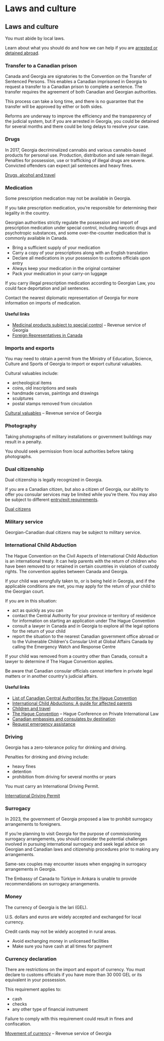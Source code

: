 # Laws and culture

## Laws and culture

You must abide by local laws.

Learn about what you should do and how we can help if you are [arrested or detained abroad](http://travel.gc.ca/assistance/emergency-info/arrest-detention).

### Transfer to a Canadian prison

Canada and Georgia are signatories to the Convention on the Transfer of Sentenced Persons. This enables a Canadian imprisoned in Georgia to request a transfer to a Canadian prison to complete a sentence. The transfer requires the agreement of both Canadian and Georgian authorities.

This process can take a long time, and there is no guarantee that the transfer will be approved by either or both sides.

Reforms are underway to improve the efficiency and the transparency of the judicial system, but if you are arrested in Georgia, you could be detained for several months and there could be long delays to resolve your case.

### Drugs

In 2017, Georgia decriminalized cannabis and various cannabis-based products for personal use. Production, distribution and sale remain illegal. Penalties for possession, use or trafficking of illegal drugs are severe. Convicted offenders can expect jail sentences and heavy fines.

[Drugs, alcohol and travel](https://travel.gc.ca/travelling/health-safety/drugs)

### Medication

Some prescription medication may not be available in Georgia.

If you take prescription medication, you’re responsible for determining their legality in the country.

Georgian authorities strictly regulate the possession and import of prescription medication under special control, including narcotic drugs and psychotropic substances, and some over-the-counter medication that is commonly available in Canada.

* Bring a sufficient supply of your medication
* Carry a copy of your prescriptions along with an English translation
* Declare all medications in your possession to customs officials upon entry
* Always keep your medication in the original container
* Pack your medication in your carry-on luggage

If you carry illegal prescription medication according to Georgian Law, you could face deportation and jail sentences.

Contact the nearest diplomatic representation of Georgia for more information on imports of medication.

#### Useful links

* [Medicinal products subject to special control](https://www.rs.ge/BorderCrossing-en?cat=11&tab=1) – Revenue service of Georgia
* [Foreign Representatives in Canada](https://www.international.gc.ca/protocol-protocole/reps.aspx?lang=eng&_ga=2.118193358.615532646.1689607075-759789708.1683157397)

### Imports and exports

You may need to obtain a permit from the Ministry of Education, Science, Culture and Sports of Georgia to import or export cultural valuables.

Cultural valuables include:

* archeological items
* coins, old inscriptions and seals
* handmade canvas, paintings and drawings
* sculptures
* postal stamps removed from circulation

[Cultural valuables](https://www.rs.ge/LegalEntityNonTariffControl-en?cat=13&tab=1) – Revenue service of Georgia

### Photography

Taking photographs of military installations or government buildings may result in a penalty.

You should seek permission from local authorities before taking photographs.

### Dual citizenship

Dual citizenship is legally recognized in Georgia.

If you are a Canadian citizen, but also a citizen of Georgia, our ability to offer you consular services may be limited while you're there. You may also be subject to different [entry/exit requirements](#entryexit).

[Dual citizens](http://travel.gc.ca/travelling/documents/dual-citizenship)

### Military service

Georgian-Canadian dual citizens may be subject to military service.

### International Child Abduction

The Hague Convention on the Civil Aspects of International Child Abduction is an international treaty. It can help parents with the return of children who have been removed to or retained in certain countries in violation of custody rights. The convention applies between Canada and Georgia.

If your child was wrongfully taken to, or is being held in Georgia, and if the applicable conditions are met, you may apply for the return of your child to the Georgian court.

If you are in this situation:

* act as quickly as you can
* contact the Central Authority for your province or territory of residence for information on starting an application under The Hague Convention
* consult a lawyer in Canada and in Georgia to explore all the legal options for the return of your child
* report the situation to the nearest Canadian government office abroad or to the Vulnerable Children's Consular Unit at Global Affairs Canada by calling the Emergency Watch and Response Centre

If your child was removed from a country other than Canada, consult a lawyer to determine if The Hague Convention applies.

Be aware that Canadian consular officials cannot interfere in private legal matters or in another country's judicial affairs.

#### Useful links

* [List of Canadian Central Authorities for the Hague Convention](https://www.hcch.net/en/states/authorities/details3/?aid=75)
* [International Child Abductions: A guide for affected parents](https://travel.gc.ca/travelling/publications/international-child-abductions)
* [Children and travel](https://travel.gc.ca/travelling/children)
* [The Hague Convention](https://www.hcch.net/en/instruments/conventions/full-text/?cid=24) – Hague Conference on Private International Law
* [Canadian embassies and consulates by destination](https://travel.gc.ca/assistance/embassies-consulates)
* [Request emergency assistance](https://travel.gc.ca/assistance/emergency-assistance?_ga)

### Driving

Georgia has a zero-tolerance policy for drinking and driving.

Penalties for drinking and driving include:

* heavy fines
* detention
* prohibition from driving for several months or years

You must carry an International Driving Permit.

[International Driving Permit](https://travel.gc.ca/travelling/documents/international-driving-permit)

### Surrogacy

In 2023, the government of Georgia proposed a law to prohibit surrogacy arrangements to foreigners.

If you’re planning to visit Georgia for the purpose of commissioning surrogacy arrangements, you should consider the potential challenges involved in pursuing international surrogacy and seek legal advice on Georgian and Canadian laws and citizenship procedures prior to making any arrangements.

Same-sex couples may encounter issues when engaging in surrogacy arrangements in Georgia.

The Embassy of Canada to Türkiye in Ankara is unable to provide recommendations on surrogacy arrangements.

### Money

The currency of Georgia is the lari (GEL).

U.S. dollars and euros are widely accepted and exchanged for local currency.

Credit cards may not be widely accepted in rural areas.

* Avoid exchanging money in unlicensed facilities
* Make sure you have cash at all times for payment

### Currency declaration

There are restrictions on the import and export of currency. You must declare to customs officials if you have more than 30 000 GEL or its equivalent in your possession.

This requirement applies to:

* cash
* checks
* any other type of financial instrument

Failure to comply with this requirement could result in fines and confiscation.

[Movement of currency](https://www.rs.ge/BorderCrossing-en?cat=12&tab=1) – Revenue service of Georgia